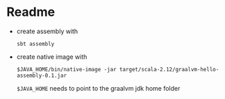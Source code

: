 # Readme

- create assembly with

      sbt assembly
  
- create native image with

      $JAVA_HOME/bin/native-image -jar target/scala-2.12/graalvm-hello-assembly-0.1.jar
      
  `$JAVA_HOME` needs to point to the graalvm jdk home folder  